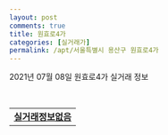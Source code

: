 ```yaml
---
layout: post
comments: true
title: 원효로4가
categories: [실거래가]
permalink: /apt/서울특별시 용산구 원효로4가
---
```


2021년 07월 08일 원효로4가 실거래 정보

<script type="text/javascript">
  google.charts.load('current', {'packages':['corechart']});
  google.charts.setOnLoadCallback(drawChart);

  function drawChart() {
    var data = google.visualization.arrayToDataTable([['거래일', '매매', '전월세', '전매'], ['20-07', 3, 8, 0], ['20-08', 3, 8, 0], ['20-09', 6, 5, 0], ['20-10', 2, 5, 0], ['20-11', 14, 11, 0], ['20-12', 6, 11, 0], ['21-01', 5, 8, 0], ['21-02', 1, 6, 0], ['21-03', 6, 12, 0], ['21-04', 6, 7, 0], ['21-05', 9, 7, 0], ['21-06', 5, 11, 0]]);

    var options = {
      title: '최근 1년간 유형별 거래량 추이',
      legend: { position: 'bottom' }
    };

    var chart = new google.visualization.LineChart(document.getElementById('columnchart_material'));
    chart.draw(data, (options));년간 
  }
</script>

<div id="columnchart_material" style="width: 95%; margin-left: -35px; display: block"></div>
<br>
<table>
  <tr>
    <td colspan="4" style="font-weight: bold;"><a href="https://search.naver.com/search.naver?query=원효로4가 실거래정보없음">실거래정보없음</a></td>
  </tr>
    
</table>
    